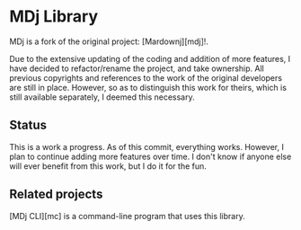 # MDj Library

MDj is a fork of the original project: [Mardownj][mdj]!.

Due to the extensive updating of the coding and addition of more features, I have decided
to refactor/rename the project, and take ownership.  All previous copyrights and references
to the work of the original developers are still in place.  However, so as to distinguish
this work for theirs, which is still available separately, I deemed this necessary.

## Status
This is a work a progress.  As of this commit, everything works.  However, I plan to continue
adding more features over time.  I don't know if anyone else will ever benefit from this work,
but I do it for the fun.

## Related projects
[MDj CLI][mc] is a command-line program that uses this library.
